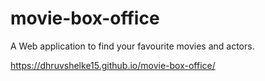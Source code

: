# movie-box-office
A Web application to find your favourite movies and actors.


https://dhruvshelke15.github.io/movie-box-office/
